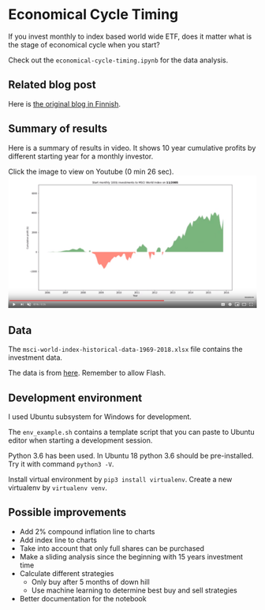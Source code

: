 # Economical Cycle Timing
If you invest monthly to index based world wide ETF, does it matter what is the stage of economical cycle when you start?

Check out the `economical-cycle-timing.ipynb` for the data analysis.

## Related blog post
Here is [the original blog in Finnish](https://mikaelahonen.com/fi/blog/kannattaako-saannollinen-sijoittaminen-aloittaa-laskusuhdanteen-lahestyessa-data-analyysi/).

## Summary of results
Here is a summary of results in video. It shows 10 year cumulative profits by different starting year for a monthly investor.

Click the image to view on Youtube (0 min 26 sec).
[![alt](img/msci-world-index-10-year-cumulative-profit-start-investing-2005.png)](https://www.youtube.com/watch?v=cDFb_YQcqRQ)

## Data
The `msci-world-index-historical-data-1969-2018.xlsx` file contains the investment data.

The data is from [here](https://app2.msci.com/products/indexes/performance/regional_chart.html?asOf=Dec%2007,%202018&size=36&scope=R&style=C&currency=15&priceLevel=0&indexId=106#). Remember to allow Flash.

## Development environment
I used Ubuntu subsystem for Windows for development.

The `env_example.sh` contains a template script that you can paste to Ubuntu editor when starting a development session.

Python 3.6 has been used. In Ubuntu 18 python 3.6 should be pre-installed. Try it with command `python3 -V`.

Install virtual environment by `pip3 install virtualenv`. Create a new virtualenv by `virtualenv venv`.

## Possible improvements
* Add 2% compound inflation line to charts
* Add index line to charts
* Take into account that only full shares can be purchased
* Make a sliding analysis since the beginning with 15 years investment time
* Calculate different strategies
  * Only buy after 5 months of down hill
  * Use machine learning to determine best buy and sell strategies
* Better documentation for the notebook
